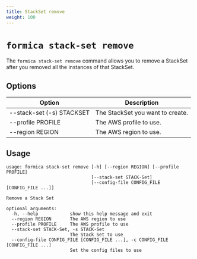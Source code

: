 ```yaml
---
title: StackSet remove
weight: 100
---
```


# `formica stack-set remove`

The `formica stack-set remove` command allows you to remove a StackSet after you
removed all the instances of that StackSet.

## Options

| Option                                             | Description  |
| -------------------------------------------------- | ------------ |
| --stack-set (-s) STACKSET                          | The StackSet you want to create. |
| --profile PROFILE                                  | The AWS profile to use. |
| --region REGION                                    | The AWS region to use. |

## Usage

```
usage: formica stack-set remove [-h] [--region REGION] [--profile PROFILE]
                                [--stack-set STACK-Set]
                                [--config-file CONFIG_FILE [CONFIG_FILE ...]]

Remove a Stack Set

optional arguments:
  -h, --help            show this help message and exit
  --region REGION       The AWS region to use
  --profile PROFILE     The AWS profile to use
  --stack-set STACK-Set, -s STACK-Set
                        The Stack Set to use
  --config-file CONFIG_FILE [CONFIG_FILE ...], -c CONFIG_FILE [CONFIG_FILE ...]
                        Set the config files to use
```
